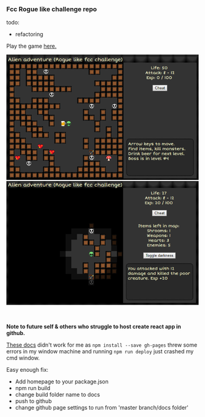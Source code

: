 
### Fcc Rogue like challenge repo

todo:

* refactoring

Play the game [here.]("https://fraasi.github.io/Rogue-like-fcc/")

![pic1](alien2.png)
![pic2](alien1.png)


<br>


**Note to future self & others who struggle to host create react app in github.**

[These docs](https://github.com/facebookincubator/create-react-app/blob/master/packages/react-scripts/template/README.md#github-pages) didn't work for me as `npm install --save gh-pages` threw some errors in my window machine and running `npm run deploy` just crashed my cmd window.

Easy enough fix:

* Add homepage to your package.json
* npm run build
* change build folder name to docs
* push to github
* change github page settings to run from 'master branch/docs folder'